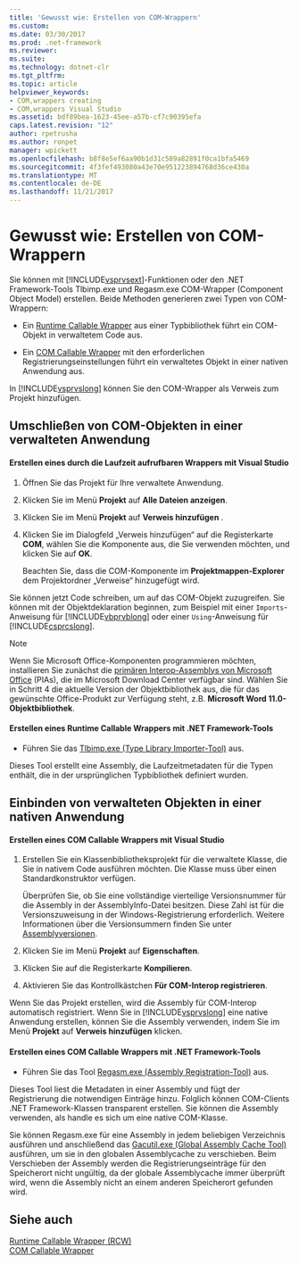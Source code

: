 ```yaml
---
title: 'Gewusst wie: Erstellen von COM-Wrappern'
ms.custom: 
ms.date: 03/30/2017
ms.prod: .net-framework
ms.reviewer: 
ms.suite: 
ms.technology: dotnet-clr
ms.tgt_pltfrm: 
ms.topic: article
helpviewer_keywords:
- COM,wrappers creating
- COM,wrappers Visual Studio
ms.assetid: bdf89bea-1623-45ee-a57b-cf7c90395efa
caps.latest.revision: "12"
author: rpetrusha
ms.author: ronpet
manager: wpickett
ms.openlocfilehash: b8f8e5ef6aa90b1d31c589a82891f0ca1bfa5469
ms.sourcegitcommit: 4f3fef493080a43e70e951223894768d36ce430a
ms.translationtype: MT
ms.contentlocale: de-DE
ms.lasthandoff: 11/21/2017
---
```

# <a name="how-to-create-com-wrappers"></a>Gewusst wie: Erstellen von COM-Wrappern
Sie können mit [!INCLUDE[vsprvsext](../../../includes/vsprvsext-md.md)]-Funktionen oder den .NET Framework-Tools Tlbimp.exe und Regasm.exe COM-Wrapper (Component Object Model) erstellen. Beide Methoden generieren zwei Typen von COM-Wrappern:  
  
-   Ein [Runtime Callable Wrapper](../../../docs/framework/interop/runtime-callable-wrapper.md) aus einer Typbibliothek führt ein COM-Objekt in verwaltetem Code aus.  
  
-   Ein [COM Callable Wrapper](../../../docs/framework/interop/com-callable-wrapper.md) mit den erforderlichen Registrierungseinstellungen führt ein verwaltetes Objekt in einer nativen Anwendung aus.  
  
 In [!INCLUDE[vsprvslong](../../../includes/vsprvslong-md.md)] können Sie den COM-Wrapper als Verweis zum Projekt hinzufügen.  
  
## <a name="wrapping-com-objects-in-a-managed-application"></a>Umschließen von COM-Objekten in einer verwalteten Anwendung  
  
#### <a name="to-create-a-runtime-callable-wrapper-using-visual-studio"></a>Erstellen eines durch die Laufzeit aufrufbaren Wrappers mit Visual Studio  
  
1.  Öffnen Sie das Projekt für Ihre verwaltete Anwendung.  
  
2.  Klicken Sie im Menü **Projekt** auf **Alle Dateien anzeigen**.  
  
3.  Klicken Sie im Menü **Projekt** auf **Verweis hinzufügen** .  
  
4.  Klicken Sie im Dialogfeld „Verweis hinzufügen“ auf die Registerkarte **COM**, wählen Sie die Komponente aus, die Sie verwenden möchten, und klicken Sie auf **OK**.  
  
     Beachten Sie, dass die COM-Komponente im **Projektmappen-Explorer** dem Projektordner „Verweise“ hinzugefügt wird.  
  
 Sie können jetzt Code schreiben, um auf das COM-Objekt zuzugreifen. Sie können mit der Objektdeklaration beginnen, zum Beispiel mit einer `Imports`-Anweisung für [!INCLUDE[vbprvblong](../../../includes/vbprvblong-md.md)] oder einer `Using`-Anweisung für [!INCLUDE[csprcslong](../../../includes/csprcslong-md.md)].  
  
> [!NOTE]
>  Wenn Sie Microsoft Office-Komponenten programmieren möchten, installieren Sie zunächst die [primären Interop-Assemblys von Microsoft Office](http://go.microsoft.com/fwlink/?LinkId=50479) (PIAs), die im Microsoft Download Center verfügbar sind. Wählen Sie in Schritt 4 die aktuelle Version der Objektbibliothek aus, die für das gewünschte Office-Produkt zur Verfügung steht, z.B. **Microsoft Word 11.0-Objektbibliothek**.  
  
#### <a name="to-create-a-runtime-callable-wrapper-using-net-framework-tools"></a>Erstellen eines Runtime Callable Wrappers mit .NET Framework-Tools  
  
-   Führen Sie das [Tlbimp.exe (Type Library Importer-Tool)](../../../docs/framework/tools/tlbimp-exe-type-library-importer.md) aus.  
  
 Dieses Tool erstellt eine Assembly, die Laufzeitmetadaten für die Typen enthält, die in der ursprünglichen Typbibliothek definiert wurden.  
  
## <a name="wrapping-managed-objects-in-a-native-application"></a>Einbinden von verwalteten Objekten in einer nativen Anwendung  
  
#### <a name="to-create-a-com-callable-wrapper-using-visual-studio"></a>Erstellen eines COM Callable Wrappers mit Visual Studio  
  
1.  Erstellen Sie ein Klassenbibliotheksprojekt für die verwaltete Klasse, die Sie in nativem Code ausführen möchten. Die Klasse muss über einen Standardkonstruktor verfügen.  
  
     Überprüfen Sie, ob Sie eine vollständige vierteilige Versionsnummer für die Assembly in der AssemblyInfo-Datei besitzen. Diese Zahl ist für die Versionszuweisung in der Windows-Registrierung erforderlich. Weitere Informationen über die Versionsummern finden Sie unter [Assemblyversionen](../../../docs/framework/app-domains/assembly-versioning.md).  
  
2.  Klicken Sie im Menü **Projekt** auf **Eigenschaften**.  
  
3.  Klicken Sie auf die Registerkarte **Kompilieren**.  
  
4.  Aktivieren Sie das Kontrollkästchen **Für COM-Interop registrieren**.  
  
 Wenn Sie das Projekt erstellen, wird die Assembly für COM-Interop automatisch registriert. Wenn Sie in [!INCLUDE[vsprvslong](../../../includes/vsprvslong-md.md)] eine native Anwendung erstellen, können Sie die Assembly verwenden, indem Sie im Menü **Projekt** auf **Verweis hinzufügen** klicken.  
  
#### <a name="to-create-a-com-callable-wrapper-using-net-framework-tools"></a>Erstellen eines COM Callable Wrappers mit .NET Framework-Tools  
  
-   Führen Sie das Tool [Regasm.exe (Assembly Registration-Tool)](../../../docs/framework/tools/regasm-exe-assembly-registration-tool.md) aus.  
  
 Dieses Tool liest die Metadaten in einer Assembly und fügt der Registrierung die notwendigen Einträge hinzu. Folglich können COM-Clients .NET Framework-Klassen transparent erstellen. Sie können die Assembly verwenden, als handle es sich um eine native COM-Klasse.  
  
 Sie können Regasm.exe für eine Assembly in jedem beliebigen Verzeichnis ausführen und anschließend das [Gacutil.exe (Global Assembly Cache Tool)](../../../docs/framework/tools/gacutil-exe-gac-tool.md) ausführen, um sie in den globalen Assemblycache zu verschieben. Beim Verschieben der Assembly werden die Registrierungseinträge für den Speicherort nicht ungültig, da der globale Assemblycache immer überprüft wird, wenn die Assembly nicht an einem anderen Speicherort gefunden wird.  
  
## <a name="see-also"></a>Siehe auch  
 [Runtime Callable Wrapper (RCW)](../../../docs/framework/interop/runtime-callable-wrapper.md)  
 [COM Callable Wrapper](../../../docs/framework/interop/com-callable-wrapper.md)
